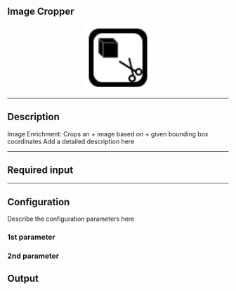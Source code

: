 ## Image Cropper

<p align="center"> 
    <img src="icon.png" width="150px;"/>
</p>

***

## Description

Image Enrichment: Crops an  + image based on  + given bounding box coordinates
Add a detailed description here

***

## Required input


***

## Configuration

Describe the configuration parameters here

### 1st parameter


### 2nd parameter

## Output